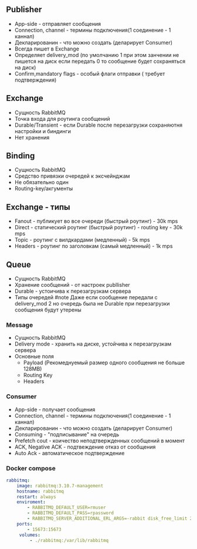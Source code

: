 ## Publisher

- App-side - отправляет сообщения
- Connection, channel - термины подключения(1 соединение - 1 каннал)
- Декларированин - что можно создать (деларирует Consumer)
- Всегда пишет в Exchange
- Определяет delivery_mod  (по умолчанию 1 при этом занчении не пишется на диск если передать 0 то сообщение будет сохраняться на диск)
- Confirm,mandatory flags - особый флаги отправки ( требует подтверждения)

## Exchange

- Сущность RabbitMQ
- Точка входа для роутинга сообщений
- Durable/Transient - если Durable после перезагрузки сохраняютня настройки и биндинги
- Нет хранения 
## Binding
- Сущность RabbitMQ
-  Средство привязки очередей к эксчейнджам
- Не обязательно один
- Routing-key/акгументы

## Exchange - типы
- Fanout - публикует во все очереди (быстрый роутинг) - 30k mps
- Direct - статический роутинг  (быстрый роутинг) - routing key - 30k mps
- Topic - роутинг с вилдкардами (медленный) - 5k mps
- Headers - роутинг по заголовкам (самый медленный) - 1k mps
## Queue
- Сущность RabbitMQ
- Хранение сообщений - от настроек publlisher
- Durable - устоичива к перезагрузкам сервера
- Типы очередей
#note Даже если сообщение передали с delivery_mod 2 но очередь была не Durable при перезагрузки сообщения будут утерены

### Message
- Сущность RabbitMQ
- Delivery mode - хранить на диске, устойчива к перезагрузкам сервера
- Основные поля
	- Payload (Рекомеднуемый размер одного сообщения не больше 128MB)
	- Routing Key 
	- Headers
### Consumer
- App-side - получает сообщения
- Connection, channel - термины подключения(1 соединение - 1 каннал)
- Декларированин - что можно создать (деларирует Consumer)
- Consuming - "подписывание" на очередь
- Prefetch cout - коичество неподтвержденных сообщений в момент
- ACK, Negative ACK - подтвеждение отказ от сообщения
- Auto Ack - автоматическое подтверждение

### Docker compose

```yaml
rabbitmq:
	image: rabbitmq:3.10.7-management
	hostname: rabbitmq
	restart: always
	enviroment:
		- RABBITMQ_DEFAULT_USER=rmuser
		- RABBITMQ_DEFAULT_PASS=rpassword
		- RABBITMQ_SERVER_ADDITIONAL_ERL_ARGS=-rabbit disk_free_limit 2147483648
	ports:
		- 15673:15673
	 volumes:
		 - ./rabbitmq:/var/lib/rabbitmq
```

